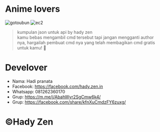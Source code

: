 # Anime lovers
![gotoubun](https://i.ibb.co/Mn82cxm/hady-zen.jpg) 
![ec2](https://i.ibb.co/1JbkkTn/hady-zen.jpg) 

> kumpulan json untuk api by hady zen <br />
> kamu bebas mengambil cmd tersebut tapi jangan mengganti author nya, hargailah pembuat cmd nya yang telah membagikan cmd gratis untuk kamu! 🥀

# Develover
- Nama: Hadi pranata <br />
- Facebook: https://facebook.com/hady.zen.in <br />
- Whatsapp: 081262360170 <br />
- Grup: https://m.me/j/AbahWyr2SgCmw6k4/ <br />
- Grup: https://facebook.com/share/kfnXuCmdzFY6zuxg/ 

# ©Hady Zen 
